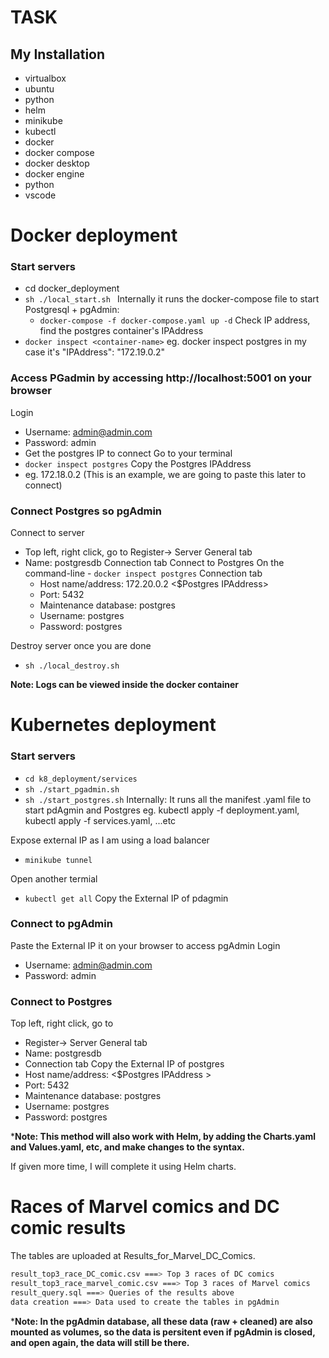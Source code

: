 
# TASK
## My Installation
- virtualbox 
- ubuntu
- python
- helm
- minikube
- kubectl 
- docker
- docker compose
- docker desktop
- docker engine
- python
- vscode

# Docker deployment
### Start servers
- cd docker_deployment
- ```sh ./local_start.sh ```
Internally it runs the docker-compose file to start Postgresql + pgAdmin:
    - ```docker-compose -f docker-compose.yaml up -d```
Check IP address, find the postgres container's IPAddress  
- ```docker inspect <container-name>```
         eg. docker inspect postgres
         in my case it's "IPAddress": "172.19.0.2"

### Access PGadmin by accessing http://localhost:5001 on your browser
Login
- Username: admin@admin.com
- Password: admin
- Get the postgres IP to connect
Go to your terminal
- ```docker inspect postgres```
Copy the Postgres IPAddress 
- eg. 172.18.0.2 (This is an example, we are going to paste this later to connect)
   
### Connect Postgres so pgAdmin
Connect to server
- Top left, right click, go to Register-> Server
General tab
- Name: postgresdb
Connection tab
    Connect to Postgres
        On the command-line 
        - ```docker inspect postgres```
    Connection tab
    - Host name/address: 172.20.0.2 <$Postgres IPAddress>
    -  Port: 5432
    - Maintenance database: postgres
    - Username: postgres
    - Password: postgres
  

Destroy server once you are done
- ```sh ./local_destroy.sh ```

**Note: Logs can be viewed inside the docker container**


# Kubernetes deployment
### Start servers
- ```cd k8_deployment/services```
- ```sh ./start_pgadmin.sh```
- ```sh ./start_postgres.sh```
Internally: It runs all the manifest .yaml file to start pdAgmin and Postgres
eg. kubectl apply -f deployment.yaml, kubectl apply -f services.yaml, ...etc

Expose external IP as I am using a load balancer
- ```minikube tunnel```

Open another termial
- ```kubectl get all```
Copy the External IP of pdagmin


### Connect to pgAdmin
Paste the External IP it on your browser to access pgAdmin
Login
- Username: admin@admin.com
- Password: admin

### Connect to Postgres
Top left, right click, go to 
- Register-> Server
General tab
- Name: postgresdb
- Connection tab
Copy the External IP of postgres
- Host name/address:  <$Postgres IPAddress >
- Port: 5432
- Maintenance database: postgres
- Username: postgres
- Password: postgres


***Note: This method will also work with Helm, by adding the Charts.yaml and Values.yaml, etc, and make changes to the syntax.**

If given more time, I will complete it using Helm charts. 

# Races of Marvel comics and DC comic results

The tables are uploaded at Results_for_Marvel_DC_Comics.
```sh
result_top3_race_DC_comic.csv ===> Top 3 races of DC comics
result_top3_race_marvel_comic.csv ===> Top 3 races of Marvel comics
result_query.sql ===> Queries of the results above
data creation ===> Data used to create the tables in pgAdmin
```

***Note: In the pgAdmin database, all these data (raw + cleaned) are also mounted as volumes, so the data is persitent even if pgAdmin is closed, and open again, the data will still be there.**


